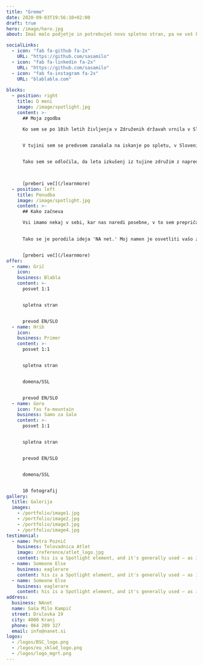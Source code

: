 ```yaml
---
title: "Gremo"
date: 2020-09-03T19:56:10+02:00
draft: true
hero: /image/hero.jpg
about: Imaš malo podjetje in potrebuješ novo spletno stran, pa ne veš kje bi začel? Začniva s tvojo zgodbo...

socialLinks:
  - icon: "fab fa-github fa-2x"
    URL: "https://github.com/sasamilo"
  - icon: "fab fa-linkedin fa-2x"
    URL: "https://github.com/sasamilo"
  - icon: "fab fa-instagram fa-2x"
    URL: "blablabla.com"
  
blocks:
  - position: right
    title: O meni
    image: /image/spotlight.jpg
    content: >-
      ## Moja zgodba

      Ko sem se po 10ih letih življenja v Združenih državah vrnila v Slovenijo, sem opazila več razlik v iskanju informacij. 

      
      V tujini sem se predvsem zanašala na iskanje po spletu, v Sloveniji pa opazila priložnost za izboljšanje promocije malih podjetij in kmetovalcev s tradicijo na spletu. 


      Tako sem se odločila, da leta izkušenj iz tujine združim z napredno tehnologijo in ponudim celostni pristop razvoja zgodb malih podjetij za vstop v digitalni svet.
      


      [preberi več](/learnmore)
  - position: left
    title: Ponudba
    image: /image/spotlight.jpg
    content: >-
      ## Kako začneva

      Vsi imamo nekaj v sebi, kar nas naredi posebne, v to sem prepričana. Zdi pa se mi, da včasih lažje prepoznamo dobre vrline v drugih. Tudi jaz jih, še posebej v tistih, ki ponujajo vrhunsko kvaliteto, vendar te svoje skrivnosti še niso predstavili svetu. 
      

      Tako se je porodila ideja 'NA net.' Moj namen je osvetliti vašo zgodbo in vas ponesti na svetovni splet.


      [preberi več](/learnmore)
offer:
  - name: Grič
    icon: 
    business: Blabla
    content: >-
      posvet 1:1


      spletna stran


      prevod EN/SLO
  - name: Hrib
    icon: 
    business: Primer
    content: >-
      posvet 1:1


      spletna stran


      domena/SSL


      prevod EN/SLO
  - name: Gora
    icon: fas fa-mountain
    business: Samo za šalo
    content: >-
      posvet 1:1


      spletna stran


      prevod EN/SLO


      domena/SSL


      10 fotografij
gallery:
  title: Galerija
  images:
    - /portfolio/image1.jpg
    - /portfolio/image2.jpg
    - /portfolio/image3.jpg
    - /portfolio/image4.jpg
testimonial:
  - name: Petra Poznič
    business: Telovadnica Atlet
    image: /reference/atlet_logo.jpg
    content: his is a Spotlight element, and it's generally used – as its name implies – to spotlight a particular feature, subject, or pretty much whatever. You can customize its style, scheme, color, orientation, content a
  - name: Someone Else
    business: eaglerare
    content: his is a Spotlight element, and it's generally used – as its name implies – to spotlight a particular feature, subject, or pretty much whatever. You can customize its style, scheme, color, orientation, content a
  - name: Someone Else
    business: eaglerare
    content: his is a Spotlight element, and it's generally used – as its name implies – to spotlight a particular feature, subject, or pretty much whatever. You can customize its style, scheme, color, orientation, content a
address:
  business: NAnet
  name: Saša Milo Kampič
  street: Drulovka 19
  city: 4000 Kranj
  phone: 064 209 327
  email: info@nanet.si
logos:
  - /logos/BSC_logo.png
  - /logos/eu_sklad_logo.png
  - /logos/logo_mgrt.png
---
```

